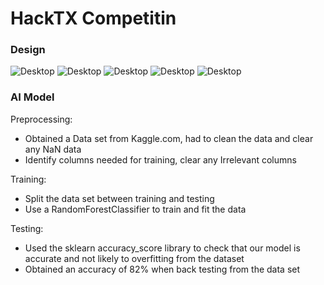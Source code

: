 # HackTX Competitin




### Design


![Desktop](https://github.com/ephraim888sun/hack-tx/blob/main/showcase/dashboard.png)
![Desktop](https://github.com/ephraim888sun/hack-tx/blob/main/showcase/home.png)
![Desktop](https://github.com/ephraim888sun/hack-tx/blob/main/showcase/input.png)
![Desktop](https://github.com/ephraim888sun/hack-tx/blob/main/showcase/ai.png)
![Desktop](https://github.com/ephraim888sun/hack-tx/blob/main/showcase/output.png)




### AI Model

Preprocessing:
- Obtained a Data set from Kaggle.com, had to clean the data and clear any NaN data
- Identify columns needed for training, clear any Irrelevant columns

Training:
- Split the data set between training and testing
- Use a RandomForestClassifier to train and fit the data

Testing:
- Used the sklearn accuracy_score library to check that our model is accurate and not likely to overfitting from the dataset
- Obtained an accuracy of 82% when back testing from the data set
